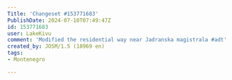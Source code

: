 ```yaml
---
Title: 'Changeset #153771683'
PublishDate: 2024-07-10T07:49:47Z
id: 153771683
user: LakeKivu
comment: 'Modified the residential way near Jadranska magistrala #adt'
created_by: JOSM/1.5 (18969 en)
tags:
- Montenegro

---
```

